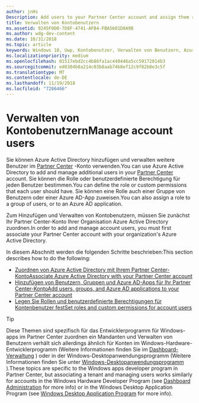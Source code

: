 ```yaml
---
author: jnHs
Description: Add users to your Partner Center account and assign them roles with specific permissions.
title: Verwalten von Kontobenutzern
ms.assetid: 9245F0D0-7D8F-4741-AFB4-FBA5601D0A9B
ms.author: wdg-dev-content
ms.date: 10/31/2018
ms.topic: article
keywords: Windows 10, Uwp, Kontobenutzer, Verwalten von Benutzern, Azure Ad, Verwalten mehrerer Benutzer, mehrere Benutzer
ms.localizationpriority: medium
ms.openlocfilehash: 01517ebd2cc4b86fa1ac440446a5cc59172014b3
ms.sourcegitcommit: ed0304b8a214c03b8aab74b8ef12c9f82b8e3c5f
ms.translationtype: MT
ms.contentlocale: de-DE
ms.lasthandoff: 11/19/2018
ms.locfileid: "7286466"
---
```

# <a name="manage-account-users"></a><span data-ttu-id="68919-103">Verwalten von Kontobenutzern</span><span class="sxs-lookup"><span data-stu-id="68919-103">Manage account users</span></span>

<span data-ttu-id="68919-104">Sie können Azure Active Directory hinzufügen und verwalten weitere Benutzer im [Partner Center](https://partner.microsoft.com/dashboard) -Konto verwenden.</span><span class="sxs-lookup"><span data-stu-id="68919-104">You can use Azure Active Directory to add and manage additional users in your [Partner Center](https://partner.microsoft.com/dashboard)  account.</span></span> <span data-ttu-id="68919-105">Sie können die Rolle oder benutzerdefinierte Berechtigung für jeden Benutzer bestimmen.</span><span class="sxs-lookup"><span data-stu-id="68919-105">You can define the role or custom permissions that each user should have.</span></span> <span data-ttu-id="68919-106">Sie können eine Rolle auch einer Gruppe von Benutzern oder einer Azure AD-App zuweisen.</span><span class="sxs-lookup"><span data-stu-id="68919-106">You can also assign a role to a group of users, or to an Azure AD application.</span></span>

<span data-ttu-id="68919-107">Zum Hinzufügen und Verwalten von Kontobenutzern, müssen Sie zunächst Ihr Partner Center-Konto Ihrer Organisation Azure Active Directory zuordnen.</span><span class="sxs-lookup"><span data-stu-id="68919-107">In order to add and manage account users, you must first associate your Partner Center account with your organization's Azure Active Directory.</span></span> 

<span data-ttu-id="68919-108">In diesem Abschnitt werden die folgenden Schritte beschrieben:</span><span class="sxs-lookup"><span data-stu-id="68919-108">This section describes how to do the following:</span></span>

-   [<span data-ttu-id="68919-109">Zuordnen von Azure Active Directory mit Ihrem Partner Center-Konto</span><span class="sxs-lookup"><span data-stu-id="68919-109">Associate Azure Active Directory with your Partner Center account</span></span>](associate-azure-ad-with-dev-center.md)
-   [<span data-ttu-id="68919-110">Hinzufügen von Benutzern, Gruppen und Azure AD-Apps für Ihr Partner Center-Konto</span><span class="sxs-lookup"><span data-stu-id="68919-110">Add users, groups, and Azure AD applications to your Partner Center account</span></span>](add-users-groups-and-azure-ad-applications.md)
-   [<span data-ttu-id="68919-111">Legen Sie Rollen und benutzerdefinierte Berechtigungen für Kontenbenutzer fest</span><span class="sxs-lookup"><span data-stu-id="68919-111">Set roles and custom permissions for account users</span></span>](set-custom-permissions-for-account-users.md)

> [!TIP]
> <span data-ttu-id="68919-112">Diese Themen sind spezifisch für das Entwicklerprogramm für Windows-apps im Partner Center zuordnen ein Mandanten und Verwalten von Benutzern verhält sich allerdings ähnlich für Konten im Windows-Hardware-Entwicklerprogramm (Weitere Informationen finden Sie im [Dashboard-Verwaltung](https://docs.microsoft.com/windows-hardware/drivers/dashboard/dashboard-administration) ) oder in der Windows-Desktopanwendungsprogramm (Weitere Informationen finden Sie unter [Windows-Desktopanwendungsprogramm](https://docs.microsoft.com/windows/desktop/appxpkg/windows-desktop-application-program#add-and-manage-account-users) ).</span><span class="sxs-lookup"><span data-stu-id="68919-112">These topics are specific to the Windows apps developer program in Partner Center, but associating a tenant and managing users works similarly for accounts in the Windows Hardware Developer Program (see [Dashboard Administration](https://docs.microsoft.com/windows-hardware/drivers/dashboard/dashboard-administration) for more info) or in the Windows Desktop Application Program (see [Windows Desktop Application Program](https://docs.microsoft.com/windows/desktop/appxpkg/windows-desktop-application-program#add-and-manage-account-users) for more info).</span></span>
